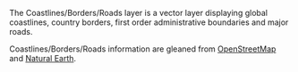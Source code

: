 The Coastlines/Borders/Roads layer is a vector layer displaying global coastlines, country borders, first order administrative boundaries and major roads.

Coastlines/Borders/Roads information are gleaned from [OpenStreetMap](https://www.openstreetmap.org/copyright) and [Natural Earth](http://www.naturalearthdata.com/).
